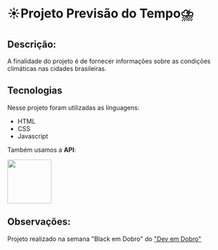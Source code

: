 # ☀️Projeto Previsão do Tempo⛈️

## **Descrição:**
A finalidade do projeto é de fornecer informações sobre as condições climáticas nas cidades brasileiras.

## **Tecnologias**
Nesse projeto foram utilizadas as linguagens:
- HTML
- CSS
- Javascript

Também usamos a **API**:

<a href="https://www.weatherapi.com" target="_blank"><img src="https://pbs.twimg.com/profile_images/1233659073012359174/zKGCpWi-_400x400.jpg" target="_blank" height="100" width="100"></a>

## Observações: 
Projeto realizado na semana "Black em Dobro" do <a href="https://github.com/devemdobro"> "Dev em Dobro" </a>
